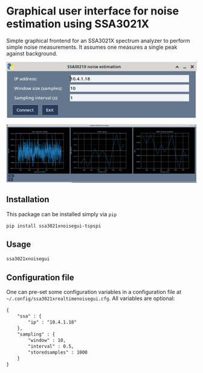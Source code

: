 # Graphical user interface for noise estimation using SSA3021X

Simple graphical frontend for an SSA3021X spectrum analyzer to
perform simple noise measurements. It assumes one measures a single
peak against background.

![Connect window](https://raw.githubusercontent.com/tspspi/ssa3021xnoisegui/refs/heads/master/doc/wndconnect.png)

![Measurement window](https://raw.githubusercontent.com/tspspi/ssa3021xnoisegui/refs/heads/master/doc/wndmeasurement_noise.png)

## Installation

This package can be installed simply via ```pip```

```
pip install ssa3021xnoisegui-tspspi
```

## Usage

```
ssa3021xnoisegui
```

## Configuration file

One can pre-set some configuration variables in a configuration
file at ```~/.config/ssa3021xrealtimenoisegui.cfg```. All variables
are optional:

```
{
	"ssa" : {
		"ip" : "10.4.1.18"
	},
    "sampling" : {
        "window" : 10,
        "interval" : 0.5,
        "storedsamples" : 1000
    }
}

```
